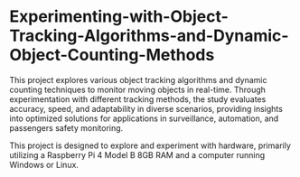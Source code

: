 # Experimenting-with-Object-Tracking-Algorithms-and-Dynamic-Object-Counting-Methods

This project explores various object tracking algorithms and dynamic counting techniques to monitor moving objects in real-time. Through experimentation with different tracking methods, the study evaluates accuracy, speed, and adaptability in diverse scenarios, providing insights into optimized solutions for applications in surveillance, automation, and passengers safety monitoring.

This project is designed to explore and experiment with hardware, primarily utilizing a Raspberry Pi 4 Model B 8GB RAM and a computer running Windows or Linux.
